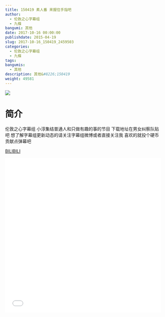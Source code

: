 ```yaml
---
title: 150419 素人番 来握住手指吧
author: 
  - 伦敦之心字幕组
  - 九條
bangumi: 其他
date: 2017-10-16 00:00:00
publishdate: 2015-04-19
slug: 2017-10-16_150419_2459503
categories: 
  - 伦敦之心字幕组
  - 九條
tags: 
bangumis: 
  - 其他
description: 其他&#8226;150419
weight: 49581
---
```


![](https://i.imgur.com/H2B66FL.jpg)

# 简介  
伦敦之心字幕组 小淳集结普通人和只做有趣的事的节目 下载地址在男女纠察队贴吧 想了解字幕组更新动态的请关注字幕组微博或者直接关注我 喜欢的就投个硬币贡献点弹幕吧

  [BILIBILI](https://www.bilibili.com/video/av2459503/)


<div class="vcontainer">  <iframe class='video' src="//www.bilibili.com/html/html5player.html?cid=3851566&aid=2459503" width="100%" height="500" frameborder="0" allowfullscreen="allowfullscreen"></iframe></div>
